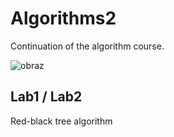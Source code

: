# Algorithms2

Continuation of the algorithm course.

![obraz](https://user-images.githubusercontent.com/72449042/158354965-55434039-512e-40c0-8c1b-f068c08c2462.png)


## Lab1 / Lab2
Red-black tree algorithm
